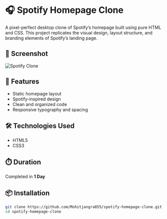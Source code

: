 # 🎧 Spotify Homepage Clone

A pixel-perfect desktop clone of Spotify’s homepage built using pure HTML and CSS. This project replicates the visual design, layout structure, and branding elements of Spotify’s landing page.

## 📸 Screenshot

![Spotify Clone](https://res.cloudinary.com/dd3px2fki/image/upload/v1754930180/Portfoli…)

## 🚀 Features

- Static homepage layout
- Spotify-inspired design
- Clean and organized code
- Responsive typography and spacing

## 🛠️ Technologies Used

- HTML5
- CSS3

## ⏱️ Duration

Completed in **1 Day**

## 📦 Installation

```bash
git clone https://github.com/Mohitjangra855/spotify-homepage-clone.git
cd spotify-homepage-clone

